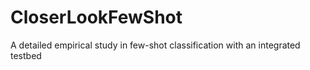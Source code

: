# CloserLookFewShot
A detailed empirical study in few-shot classification with an integrated testbed
